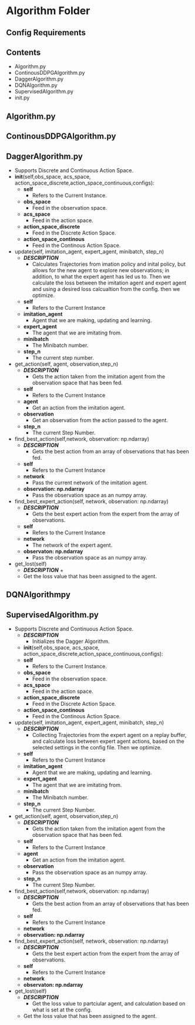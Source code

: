 # Algorithm Folder
## Config Requirements
## Contents
*   Algorithm.py
*   ContinousDDPGAlgorithm.py
*   DaggerAlgorithm.py
*   DQNAlgorithm.py
*   SupervisedAlgorithm.py
*   init.py  

##  Algorithm.py

##  ContinousDDPGAlgorithm.py

##  DaggerAlgorithm.py
*   Supports Discrete and Continuous Action Space. 
*   __init__(self,obs_space, acs_space, action_space_discrete,action_space_continuous,configs):
    -   **self**
        +   Refers to the Current Instance.
    -   **obs_space**
        +   Feed in the observation space.
    -   **acs_space**
        +   Feed in the action space. 
    -   **action_space_discrete**
        +   Feed in the Discrete Action Space. 
    -   **action_space_continous**
        +    Feed in the Continous Action Space. 
*   update(self, imitation_agent, expert_agent, minibatch, step_n)
    -   ***DESCRIPTION***
        +   Calculates Trajectories from imation policy and inital policy, but allows for the new agent to explore new observations; in addition, to what the expert agent has led us to. Then we calculate the loss between the imitation agent and expert agent and using a desired loss calcualtion from the config. then we optimize. 
    -   **self**
        +   Refers to the Current Instance
    -   **imitation_agent**
        +   Agent that we are making, updating and learning. 
    -   **expert_agent**
        +   The agent that we are imitating from.
    -   **minibatch**
        +   The Minibatch number.
    -   **step_n**
        +   The current step number.
*   get_action(self, agent, observation,step_n)
    -   ***DESCRIPTION***
        +   Gets the action taken from the imitation agent from the observation space that has been fed. 
    -   **self**
        +   Refers to the Current Instance
    -   **agent**
        +   Get an action from the imitation agent.
    -   **observation**
        +   Get an observation from the action passed to the agent.
    -   **step_n**
        +   The current Step Number.
*   find_best_action(self,network, observation: np.ndarray)
    -   ***DESCRIPTION***
        +   Gets the best action from an array of observations that has been fed. 
    -   **self**
        +   Refers to the Current Instance
    -   **network**
        +   Pass the current network of the imitation agent. 
    -   **observation: np.ndarray**
        +   Pass the observation space as an numpy array.
*   find_best_expert_action(self, network, observation: np.ndarray)
    -   ***DESCRIPTION***
        +   Gets the best expert action from the expert from the array of observations.
    -   **self**
        +   Refers to the Current Instance
    -   **network**
        +   The network of the expert agent.
    -   **observaton: np.ndarray**
         +   Pass the observation space as an numpy array.
*   get_lost(self)
    -   ***DESCRIPTION***
        +
    -   Get the loss value that has been assigned to the agent. 

##  DQNAlgorithmpy

##  SupervisedAlgorithm.py
*   Supports Discrete and Continuous Action Space. 
    -   ***DESCRIPTION***
        +   Initializes the Dagger Algorithm.
    *   __init__(self,obs_space, acs_space, action_space_discrete,action_space_continuous,configs):
    -   **self**
        +   Refers to the Current Instance.
    -   **obs_space**
        +   Feed in the observation space.
    -   **acs_space**
        +   Feed in the action space. 
    -   **action_space_discrete**
        +   Feed in the Discrete Action Space. 
    -   **action_space_continous**
        +    Feed in the Continous Action Space. 
*   update(self, imitation_agent, expert_agent, minibatch, step_n)
    -   ***DESCRIPTION***
        +   Collecting Trajectories from the expert agent on a replay buffer, and calculate loss between expert agent actions, based on the selected settings in the config file. Then we optimize. 
    -   **self**
        +   Refers to the Current Instance
    -   **imitation_agent**
        +   Agent that we are making, updating and learning. 
    -   **expert_agent**
        +   The agent that we are imitating from.
    -   **minibatch**
        +   The Minibatch number.
    -   **step_n**
        +   The current Step Number.
*   get_action(self, agent, observation,step_n)
    -   ***DESCRIPTION***
        +   Gets the action taken from the imitation agent from the observation space that has been fed. 
    -   **self**
        +   Refers to the Current Instance
    -   **agent**
        +   Get an action from the imitation agent.
    -   **observation**
        +   Pass the observation space as an numpy array.
    -   **step_n**
        +   The current Step Number.
*   find_best_action(self,network, observation: np.ndarray)
    -   ***DESCRIPTION***
        +   Gets the best action from an array of observations that has been fed.
    -   **self**
        +   Refers to the Current Instance
    -   **network**
    -   **observation: np.ndarray**
*   find_best_expert_action(self, network, observation: np.ndarray)
    -   ***DESCRIPTION***
        +   Gets the best expert action from the expert from the array of observations.
    -   **self**
        +   Refers to the Current Instance
    -   **network**
    -   **observaton: np.ndarray**
*   get_lost(self)
    -   ***DESCRIPTION***
        +   Get the loss value to partciular agent, and calculation based on what is set at the config. 
    -   Get the loss value that has been assigned to the agent. 
    